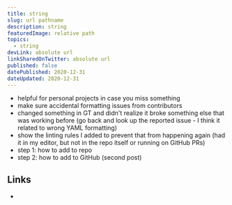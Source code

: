 ```yaml
---
title: string
slug: url pathname
description: string
featuredImage: relative path
topics:
  - string
devLink: absolute url
linkSharedOnTwitter: absolute url
published: false
datePublished: 2020-12-31
dateUpdated: 2020-12-31
---
```


- helpful for personal projects in case you miss something
- make sure accidental formatting issues from contributors
- changed something in GT and didn't realize it broke something else that was working before (go back and look up the reported issue - I think it related to wrong YAML formatting)
- show the linting rules I added to prevent that from happening again (had it in my editor, but not in the repo itself or running on GitHub PRs)
- step 1: how to add to repo
- step 2: how to add to GitHub (second post)

## Links

-
